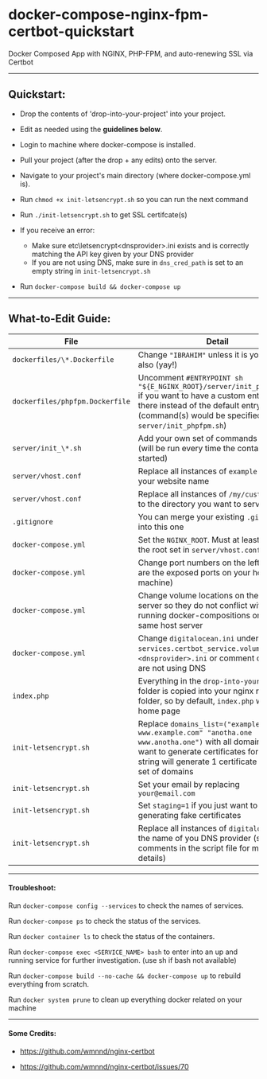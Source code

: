 # docker-compose-nginx-fpm-certbot-quickstart
 Docker Composed App with NGINX, PHP-FPM, and auto-renewing SSL via Certbot

---

## Quickstart:
- Drop the contents of 'drop-into-your-project' into your project.

- Edit as needed using the **guidelines below**.

- Login to machine where docker-compose is installed.

- Pull your project (after the drop + any edits) onto the server.

- Navigate to your project's main directory (where docker-compose.yml is).

- Run `chmod +x init-letsencrypt.sh` so you can run the next command

- Run `./init-letsencrypt.sh` to get SSL certifcate(s)

- If you receive an error:

  - Make sure etc\letsencrypt\<dnsprovider>.ini exists and is correctly matching the API key given by your DNS provider
  - If you are not using DNS, make sure in `dns_cred_path` is set to an empty string in `init-letsencrypt.sh`

- Run `docker-compose build && docker-compose up`

---

## What-to-Edit Guide:

File | Detail | Example
--- | --- | ---
`dockerfiles/\*.Dockerfile` | Change `"IBRAHIM"` unless it is your name also (yay!) | `LABEL MAINTAINER="JOHN DOE"`
`dockerfiles/phpfpm.Dockerfile` | Uncomment `#ENTRYPOINT sh "${E_NGINX_ROOT}/server/init_phpfpm.sh"` if you want to have a custom entrypoint there instead of the default entrypoint (command(s) would be specified in `server/init_phpfpm.sh`) | `ENTRYPOINT sh "${E_NGINX_ROOT}/server/init_phpfpm.sh"`
`server/init_\*.sh` | Add your own set of commands to be run (will be run every time the container is started) | `echo container started!`
`server/vhost.conf` | Replace all instances of `example.org` with your website name | `example.org`
`server/vhost.conf` | Replace all instances of `/my/custom/root` to the directory you want to serve | `/var/www/html/public`
`.gitignore` | You can merge your existing `.gitignore` into this one | 
`docker-compose.yml` | Set the `NGINX_ROOT`. Must at least prepend the root set in `server/vhost.conf` | `NGINX_ROOT: /var/www/html`
`docker-compose.yml` | Change port numbers on the left (these are the exposed ports on your host machine) | `8080:80` *(if you want `example.com:8080`)*
`docker-compose.yml` | Change volume locations on the host server so they do not conflict with other running docker-compositions on the same host server | `/docker/\<MY_PROJECT\>/volumes/nginx_logs:/var/log/nginx`
`docker-compose.yml` | Change `digitalocean.ini` under `services.certbot_service.volumes` to `\<dnsprovider>.ini` or comment out if you are not using DNS | `/etc/letsencrypt/cloudflare.ini:/etc/letsencrypt/cloudflare.ini`
`index.php` | Everything in the `drop-into-your-project` folder is copied into your nginx root folder, so by default, `index.php` will be the home page | *put `index.php` in a new folder called `public` then set `NGINX_ROOT` as `/var/www/html` and `server/vhost.conf`'s root as `/var/www/html/public`*
`init-letsencrypt.sh` | Replace `domains_list=("example.com www.example.com" "anotha.one www.anotha.one")` with all domains you want to generate certificates for. Each string will generate 1 certificate for that set of domains | `domains_list=("example.com www.example.com")`
`init-letsencrypt.sh` | Set your email by replacing `your@email.com` | `johndoe@gmail.com`
`init-letsencrypt.sh` | Set `staging=1` if you just want to test generating fake certificates | `staging=1`
`init-letsencrypt.sh` | Replace all instances of `digitalocean` with the name of you DNS provider (see comments in the script file for more details) | `cloudflare`

---

#### Troubleshoot:
Run `docker-compose config --services` to check the names of services.

Run `docker-compose ps` to check the status of the services.

Run `docker container ls` to check the status of the containers.

Run `docker-compose exec <SERVICE_NAME> bash` to enter into an up and running service for further investigation. (use sh if bash not available)

Run `docker-compose build --no-cache && docker-compose up` to rebuild everything from scratch.

Run `docker system prune` to clean up everything docker related on your machine

---

#### Some Credits:

- https://github.com/wmnnd/nginx-certbot

- https://github.com/wmnnd/nginx-certbot/issues/70
